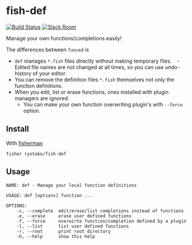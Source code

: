 # fish-def

[![Build Status][travis-badge]][travis-link]
[![Slack Room][slack-badge]][slack-link]

Manage your own functions/completions easily!

The differences between `funced` is

- `def` manages `*.fish` files directly without making temporary files.
    - Edited file names are not changed at all times, so you can use undo-history of your editor.
- You can remove the definition files `*.fish` themselves not only the function definitions.
- When you edit, list or erase functions, ones installed with plugin managers are ignored.
    - You can make your own function overwriting plugin's with `--force` option.

## Install

With [fisherman]

```
fisher ryotako/fish-def
```

## Usage

```fish
NAME: def - Manage your local function definitions

USAGE: def [options] function ...

OPTIONS:
    -c, --complete  edit/erase/list completions instead of functions
    -e, --erase     erase user defined functions
    -f, --force     overwirte function/completion defined by a plugin
    -l, --list      list user defined functions 
    -r, --root      print root directory
    -h, --help      show this help
```

[travis-link]: https://travis-ci.org/ryotako/fish-def
[travis-badge]: https://img.shields.io/travis/ryotako/fish-def.svg
[slack-link]: https://fisherman-wharf.herokuapp.com
[slack-badge]: https://fisherman-wharf.herokuapp.com/badge.svg
[fisherman]: https://github.com/fisherman/fisherman
